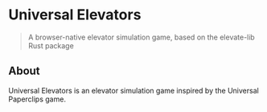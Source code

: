 # Universal Elevators

> A browser-native elevator simulation game, based on the elevate-lib Rust package

## About

Universal Elevators is an elevator simulation game inspired by the Universal Paperclips game.